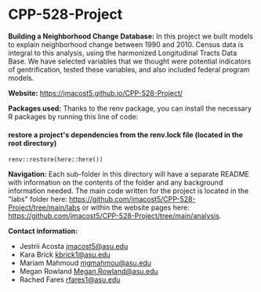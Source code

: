 # CPP-528-Project
**Building a Neighborhood Change Database:**
In this project we built models to explain neighborhood change between 1990 and 2010. Census data is integral to this analysis, using the harmonized Longitudinal Tracts Data Base. We have selected variables that we thought were potential indicators of gentrification, tested these variables, and also included federal program models. 

**Website:**
https://jmacost5.github.io/CPP-528-Project/

**Packages used:**
Thanks to the renv package, you can install the necessary R packages by running this line of code:
   #### restore a project's dependencies from the renv.lock file (located in the root directory)
    renv::restore(here::here())

**Navigation:**
Each sub-folder in this directory will have a separate README with information on the contents of the folder and any background information needed. The main code written for the project is located in the "labs" folder here: https://github.com/jmacost5/CPP-528-Project/tree/main/labs or within the website pages here: https://github.com/jmacost5/CPP-528-Project/tree/main/analysis.

**Contact information:**
* Jestrii Acosta jmacost5@asu.edu
* Kara Brick kbrick1@asu.edu
* Mariam Mahmoud mgmahmou@asu.edu
* Megan Rowland Megan.Rowland@asu.edu
* Rached Fares rfares1@asu.edu
